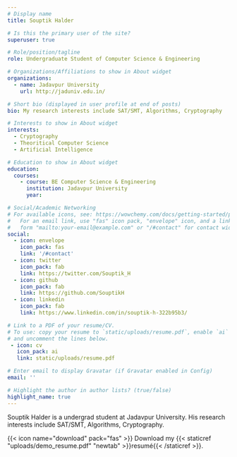 ```yaml
---
# Display name
title: Souptik Halder

# Is this the primary user of the site?
superuser: true

# Role/position/tagline
role: Undergraduate Student of Computer Science & Engineering

# Organizations/Affiliations to show in About widget
organizations:
  - name: Jadavpur University
    url: http://jaduniv.edu.in/

# Short bio (displayed in user profile at end of posts)
bio: My research interests include SAT/SMT, Algorithms, Cryptography

# Interests to show in About widget
interests:
  - Cryptography
  - Theoritical Computer Science
  - Artificial Intelligence

# Education to show in About widget
education:
  courses:
    - course: BE Computer Science & Engineering
      institution: Jadavpur University
      year:

# Social/Academic Networking
# For available icons, see: https://wowchemy.com/docs/getting-started/page-builder/#icons
#   For an email link, use "fas" icon pack, "envelope" icon, and a link in the
#   form "mailto:your-email@example.com" or "/#contact" for contact widget.
social:
  - icon: envelope
    icon_pack: fas
    link: '/#contact'
  - icon: twitter
    icon_pack: fab
    link: https://twitter.com/Souptik_H
  - icon: github
    icon_pack: fab
    link: https://github.com/SouptikH
  - icon: linkedin
    icon_pack: fab
    link: https://www.linkedin.com/in/souptik-h-322b95b3/

# Link to a PDF of your resume/CV.
# To use: copy your resume to `static/uploads/resume.pdf`, enable `ai` icons in `params.toml`,
# and uncomment the lines below.
 - icon: cv
   icon_pack: ai
   link: static/uploads/resume.pdf

# Enter email to display Gravatar (if Gravatar enabled in Config)
email: ''

# Highlight the author in author lists? (true/false)
highlight_name: true
---
```


Souptik Halder is a undergrad student at Jadavpur University. His research interests include SAT/SMT, Algorithms, Cryptography. 


{{< icon name="download" pack="fas" >}} Download my {{< staticref "uploads/demo_resume.pdf" "newtab" >}}resumé{{< /staticref >}}.
